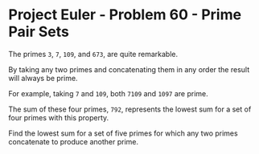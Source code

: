 # Project Euler - Problem 60 - Prime Pair Sets
The primes `3`, `7`, `109`, and `673`, are quite remarkable.

By taking any two primes and concatenating them in any order the result will always be prime.

For example, taking `7` and `109`, both `7109` and `1097` are prime.

The sum of these four primes, `792`, represents the lowest sum for a set of four primes with this property.

Find the lowest sum for a set of five primes for which any two primes concatenate to produce another prime.
